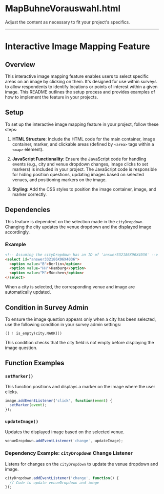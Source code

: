 # MapBuhneVorauswahl.html
 Adjust the content as necessary to fit your project's specifics.

---

# Interactive Image Mapping Feature

## Overview
This interactive image mapping feature enables users to select specific areas on an image by clicking on them. It's designed for use within surveys to allow respondents to identify locations or points of interest within a given image. This README outlines the setup process and provides examples of how to implement the feature in your projects.

## Setup
To set up the interactive image mapping feature in your project, follow these steps:

1. **HTML Structure**: Include the HTML code for the main container, image container, marker, and clickable areas (defined by `<area>` tags within a `<map>` element).

2. **JavaScript Functionality**: Ensure the JavaScript code for handling events (e.g., city and venue dropdown changes, image clicks to set markers) is included in your project. The JavaScript code is responsible for hiding position questions, updating images based on selected venues, and positioning markers on the image.

3. **Styling**: Add the CSS styles to position the image container, image, and marker correctly.

## Dependencies
This feature is dependent on the selection made in the `cityDropdown`. Changing the city updates the venue dropdown and the displayed image accordingly.

### Example
```html
<!-- Assuming the cityDropdown has an ID of 'answer332186X96X4036' -->
<select id="answer332186X96X4036">
  <option value="B">Berlin</option>
  <option value="HH">Hamburg</option>
  <option value="M">München</option>
</select>
```
When a city is selected, the corresponding venue and image are automatically updated.

## Condition in Survey Admin
To ensure the image question appears only when a city has been selected, use the following condition in your survey admin settings:
```
(( ! is_empty(city.NAOK)))
```
This condition checks that the city field is not empty before displaying the image question.

## Function Examples

### `setMarker()`
This function positions and displays a marker on the image where the user clicks.
```javascript
image.addEventListener('click', function(event) {
  setMarker(event);
});
```

### `updateImage()`
Updates the displayed image based on the selected venue.
```javascript
venueDropdown.addEventListener('change', updateImage);
```

### Dependency Example: `cityDropdown` Change Listener
Listens for changes on the `cityDropdown` to update the venue dropdown and image.
```javascript
cityDropdown.addEventListener('change', function() {
  // Code to update venueDropdown and image
});
```


